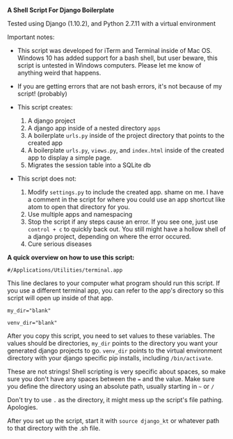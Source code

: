**A Shell Script For Django Boilerplate**

Tested using Django (1.10.2), and Python 2.7.11 with a virtual environment

Important notes:

* This script was developed for iTerm and Terminal inside of Mac OS. Windows 10 has added support for a bash shell, but user beware, this script is untested in Windows computers. Please let me know of anything weird that happens.
* If you are getting errors that are not bash errors, it's not because of my script! (probably)

* This script creates:
	1. A django project
	2. A django app inside of a nested directory `apps`
	3. A boilerplate `urls.py` inside of the project directory that points to the created app
	4. A boilerplate `urls.py`, `views.py`, and `index.html` inside of the created app to display a simple page.
	5. Migrates the session table into a SQLite db

* This script does not:

	1. Modify `settings.py` to include the created app. shame on me. I have a comment in the script for where you could use an app shortcut like atom to open that directory for you.
	2. Use multiple apps and namespacing
	3. Stop the script if any steps cause an error. If you see one, just use `control + c` to quickly back out. You still might have a hollow shell of a django project, depending on where the error occured.
	4. Cure serious diseases

**A quick overview on how to use this script:**



`#/Applications/Utilities/terminal.app`

This line declares to your computer what program should run this script. If you use a different terminal app, you can refer to the app's directory so this script will open up inside of that app.


`my_dir="blank"`

`venv_dir="blank"`

After you copy this script, you need to set values to these variables. The values should be directories, `my_dir` points to the directory you want your generated django projects to go. `venv_dir` points to the virtual environment directory with your django specific pip installs, including `/bin/activate`.

These are not strings! Shell scripting is very specific about spaces, so make sure you don't have any spaces between the `=` and the value. Make sure you define the directory using an absolute path, usually starting in `~` or `/`

Don't try to use `.` as the directory, it might mess up the script's file pathing. Apologies.

After you set up the script, start it with `source django_kt` or whatever path to that directory with the .sh file.